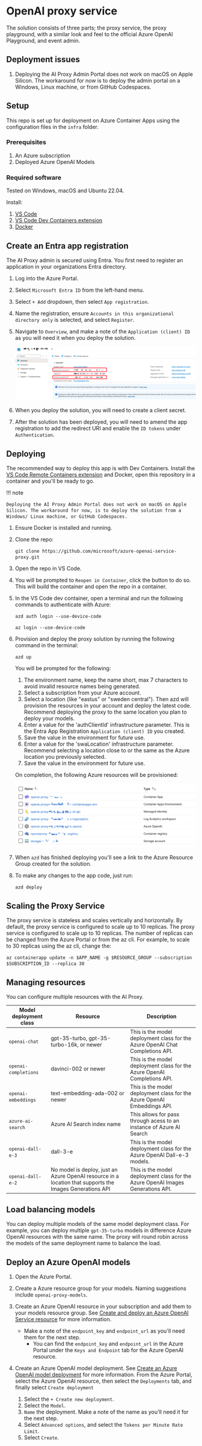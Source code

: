 # OpenAI proxy service

The solution consists of three parts; the proxy service, the proxy playground, with a similar look and feel to the official Azure OpenAI Playground, and event admin.

## Deployment issues

1. Deploying the AI Proxy Admin Portal does not work on macOS on Apple Silicon. The workaround for now is to deploy the admin portal on a Windows, Linux machine, or from GitHub Codespaces.

## Setup

This repo is set up for deployment on Azure Container Apps using the configuration files in the `infra` folder.

### Prerequisites

1. An Azure subscription
2. Deployed Azure OpenAI Models


### Required software

Tested on Windows, macOS and Ubuntu 22.04.

Install:

1. [VS Code](https://code.visualstudio.com/)
2. [VS Code Dev Containers extension](https://marketplace.visualstudio.com/items?itemName=ms-vscode-remote.remote-containers)
3. [Docker](https://www.docker.com/products/docker-desktop)

## Create an Entra app registration

The AI Proxy admin is secured using Entra. You first need to register an application in your organizations Entra directory.

1. Log into the Azure Portal.
1. Select `Microsoft Entra ID` from the left-hand menu.
1. Select `+ Add` dropdown, then select `App registration`.
1. Name the registration, ensure `Accounts in this organizational directory only` is selected, and select `Register`.
1. Navigate to `Overview`, and make a note of the `Application (client) ID` as you will need it when you deploy the solution.

    ![](media/app-registration.png)

1. When you deploy the solution, you will need to create a client secret.
1. After the solution has been deployed, you will need to amend the app registration to add the redirect URI and enable the `ID tokens` under `Authentication`.

## Deploying

The recommended way to deploy this app is with Dev Containers. Install the [VS Code Remote Containers extension](https://marketplace.visualstudio.com/items?itemName=ms-vscode-remote.remote-containers) and Docker, open this repository in a container and you'll be ready to go.

!!! note

    Deploying the AI Proxy Admin Portal does not work on macOS on Apple Silicon. The workaround for now, is to deploy the solution from a Windows/ Linux machine, or GitHub Codespaces.

1. Ensure Docker is installed and running.
1. Clone the repo:

    ```shell
    git clone https://github.com/microsoft/azure-openai-service-proxy.git
    ```

1. Open the repo in VS Code.
1. You will be prompted to `Reopen in Container`, click the button to do so. This will build the container and open the repo in a container.
1. In the VS Code dev container, open a terminal and run the following commands to authenticate with Azure:

    ```shell
    azd auth login --use-device-code
    ```

    ```shell
    az login --use-device-code
    ```

1. Provision and deploy the proxy solution by running the following command in the terminal:

    ```shell
    azd up
    ```

    You will be prompted for the following:
    1. The environment name, keep the name short, max 7 characters to avoid invalid resource names being generated.
    1. Select a subscription from your Azure account.
    1. Select a location (like "eastus" or "sweden central"). Then azd will provision the resources in your account and deploy the latest code. Recommend deploying the proxy to the same location you plan to deploy your models.
    1. Enter a value for the 'authClientId' infrastructure parameter. This is the Entra App Registration `Application (client) ID` you created.
    1. Save the value in the environment for future use.
    3. Enter a value for the 'swaLocation' infrastructure parameter. Recommend selecting a location close to or the same as the Azure location you previously selected.
    4. Save the value in the environment for future use.

    On completion, the following Azure resources will be provisioned:

    ![Azure OpenAI Playground experience](media/azure_resources.png)

2. When `azd` has finished deploying you'll see a link to the Azure Resource Group created for the solution.
3. To make any changes to the app code, just run:

    ```shell
    azd deploy
    ```

## Scaling the Proxy Service

The proxy service is stateless and scales vertically and horizontally. By default, the proxy service is configured to scale up to 10 replicas. The proxy service is configured to scale up to 10 replicas. The number of replicas can be changed from the Azure Portal or from the az cli. For example, to scale to 30 replicas using the az cli, change the:

```shell
az containerapp update -n $APP_NAME -g $RESOURCE_GROUP --subscription $SUBSCRIPTION_ID --replica 30
```

## Managing resources

You can configure multiple resources with the AI Proxy.

| Model deployment class | Resource | Description |
| ---------------------- | ------ | ----------- |
| `openai-chat` | gpt-35-turbo, gpt-35-turbo-16k, or newer | This is the model deployment class for the Azure OpenAI Chat Completions API. |
| `openai-completions` | davinci-002 or newer | This is the model deployment class for the Azure OpenAI Completions API. |
| `openai-embeddings` | text-embedding-ada-002 or newer | This is the model deployment class for the Azure OpenAI Embeddings API. |
| `azure-ai-search` | Azure AI Search index name | This allows for pass through acess to an instance of Azure AI Search |
| `openai-dall-e-3` | dall-3-e | This is the model deployment class for the Azure OpenAI Dall-e-3 models. |
| `openai-dall-e-2` | No model is deploy, just an Azure OpenAI resource in a location that supports the Images Generations API | This is the model deployment class for the Azure OpenAI Images Generations API. |

## Load balancing models

You can deploy multiple models of the same model deployment class. For example, you can deploy multiple `gpt-35-turbo` models in difference Azure OpenAI resources with the same name. The proxy will round robin across the models of the same deployment name to balance the load.

## Deploy an Azure OpenAI models

1. Open the Azure Portal.
1. Create a Azure resource group for your models. Naming suggestions include `openai-proxy-models`.
1. Create an Azure OpenAI resource in your subscription and add them to your models resource group. See [Create and deploy an Azure OpenAI Service resource](https://learn.microsoft.com/azure/ai-services/openai/how-to/create-resource) for more information.
   - Make a note of the `endpoint_key` and `endpoint_url` as you'll need them for the next step.
     - You can find the `endpoint_key` and `endpoint_url` in the Azure Portal under the `Keys and Endpoint` tab for the Azure OpenAI resource.
1. Create an Azure OpenAI model deployment. See [Create an Azure OpenAI model deployment](https://learn.microsoft.com/azure/ai-services/openai/how-to/create-resource?pivots=web-portal#deploy-a-model) for more information. From the Azure Portal, select the Azure OpenAI resource, then select the `Deployments` tab, and finally select `Create deployment`

   1. Select the `+ Create new deployment`.
   2. Select the `Model`.
   3. `Name` the deployment. Make a note of the name as you'll need it for the next step.
   4. Select `Advanced options`, and select the `Tokens per Minute Rate Limit`.
   5. Select `Create`.
